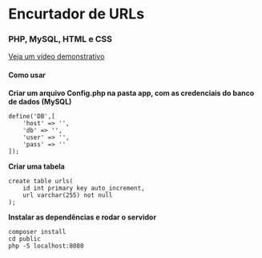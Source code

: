 # Encurtador de URLs
### PHP, MySQL, HTML e CSS
<a href="https://youtu.be/lw1RHy4zZa8" target="_blank" rel="noopener noreferrer">Veja um vídeo demonstrativo</a>

#### Como usar

**Criar um arquivo Config.php na pasta app, com as credenciais do banco de dados (MySQL)**
    
    define('DB',[
        'host' => '',
        'db' => '',
        'user' => '',
        'pass' => ''
    ]);

**Criar uma tabela**

    create table urls(
        id int primary key auto_increment,
        url varchar(255) not null
    );

**Instalar as dependências e rodar o servidor**

    composer install
    cd public
    php -S localhost:8080 
